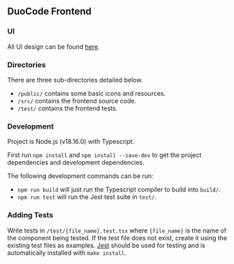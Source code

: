 ## DuoCode Frontend

### UI

All UI design can be found [here](https://www.figma.com/file/pJaO1w3OTs6tgY3BPKu7yl/DuoCode?type=design&node-id=90-736).

### Directories

There are three sub-directories detailed below.

- `/public/` contains some basic icons and resources.
- `/src/` contains the frontend source code.
- `/test/` contains the frontend tests.

### Development

Project is Node.js (v18.16.0) with Typescript.

First run `npm install` and `npm install --save-dev` to get the project dependencies and development dependencies.

The following development commands can be run:

- `npm run build` will just run the Typescript compiler to build into `build/`.
- `npm run test` will run the Jest test suite in `test/`.

### Adding Tests

Write tests in `/test/{file_name}.test.tsx` where `{file_name}` is the name of the component being tested. If the test file does not exist, create it using the existing test files as examples. [Jest](https://jestjs.io/) should be used for testing and is automatically installed with `make install`.